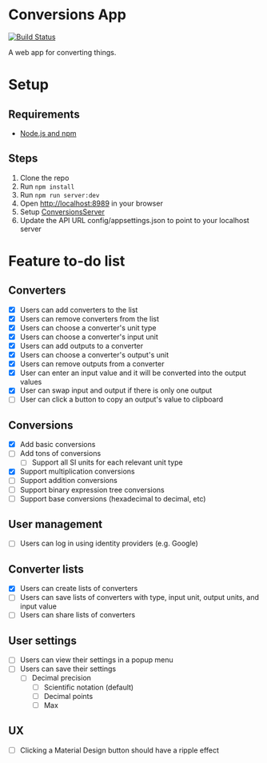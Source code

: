 # Conversions App

[![Build Status](https://dev.azure.com/chimerical/Conversions/_apis/build/status/conversions-app)](https://dev.azure.com/chimerical/Conversions/_build/latest?definitionId=3)

A web app for converting things.

# Setup

## Requirements

- [Node.js and npm](https://nodejs.org/en/)

## Steps

1. Clone the repo
2. Run `npm install`
3. Run `npm run server:dev`
4. Open [http://localhost:8989](http://localhost:8989) in your browser
5. Setup [ConversionsServer](https://github.com/blake-mealey/ConversionsServer)
6. Update the API URL config/appsettings.json to point to your localhost server

# Feature to-do list

## Converters

- [x] Users can add converters to the list
- [x] Users can remove converters from the list
- [x] Users can choose a converter's unit type
- [x] Users can choose a converter's input unit
- [x] Users can add outputs to a converter
- [x] Users can choose a converter's output's unit
- [x] Users can remove outputs from a converter
- [x] User can enter an input value and it will be converted into the output values
- [x] User can swap input and output if there is only one output
- [ ] User can click a button to copy an output's value to clipboard

## Conversions

- [x] Add basic conversions
- [ ] Add tons of conversions
  - [ ] Support all SI units for each relevant unit type
- [x] Support multiplication conversions
- [ ] Support addition conversions
- [ ] Support binary expression tree conversions
- [ ] Support base conversions (hexadecimal to decimal, etc)

## User management

- [ ] Users can log in using identity providers (e.g. Google)

## Converter lists

- [x] Users can create lists of converters
- [ ] Users can save lists of converters with type, input unit, output units, and input value
- [ ] Users can share lists of converters

## User settings

- [ ] Users can view their settings in a popup menu
- [ ] Users can save their settings
  - [ ] Decimal precision
    - [ ] Scientific notation (default)
    - [ ] Decimal points
    - [ ] Max

## UX

- [ ] Clicking a Material Design button should have a ripple effect